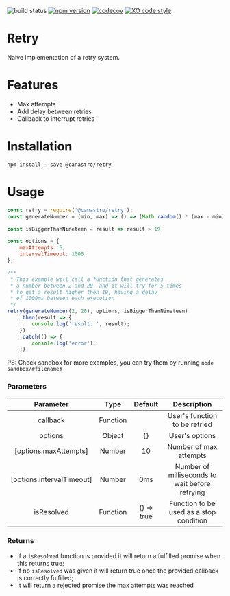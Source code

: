 ![build status](https://travis-ci.org/canastro/retry.svg?branch=master)
[![npm version](https://badge.fury.io/js/%40canastro%2Fretry.svg)](https://badge.fury.io/js/%40canastro%2Fretry)
[![codecov](https://codecov.io/gh/canastro/retry/branch/master/graph/badge.svg)](https://codecov.io/gh/canastro/retry)
[![XO code style](https://img.shields.io/badge/code_style-XO-5ed9c7.svg)](https://github.com/sindresorhus/xo)

# Retry
Naive implementation of a retry system.

# Features
* Max attempts
* Add delay between retries
* Callback to interrupt retries

# Installation
```
npm install --save @canastro/retry
```

# Usage

```js
const retry = require('@canastro/retry');
const generateNumber = (min, max) => () => (Math.random() * (max - min)) + min;

const isBiggerThanNineteen = result => result > 19;

const options = {
    maxAttempts: 5,
    intervalTimeout: 1000
};

/**
 * This example will call a function that generates
 * a number between 2 and 20, and it will try for 5 times
 * to get a result higher then 19, having a delay
 * of 1000ms between each execution
 */
retry(generateNumber(2, 20), options, isBiggerThanNineteen)
    .then(result => {
        console.log('result: ', result);
    })
    .catch(() => {
        console.log('error');
    });
```

PS: Check sandbox for more examples, you can try them by running `node sandbox/#filename#`


### Parameters
| Parameter | Type | Default | Description
| :-------: | :---: | :-----: | :--------:|
| callback | Function | | User's function to be retried |
| options | Object | {} | User's options |
| [options.maxAttempts] | Number |  10 | Number of max attempts |
| [options.intervalTimeout] | Number | 0ms | Number of milliseconds to wait before retrying |
| isResolved | Function | () => true | Function to be used as a stop condition |

### Returns
* If a `isResolved` function is provided it will return a fulfilled promise when this returns true;
* If no `isResolved` was given it will return true once the provided callback is correctly fulfilled;
* It will return a rejected promise the max attempts was reached
